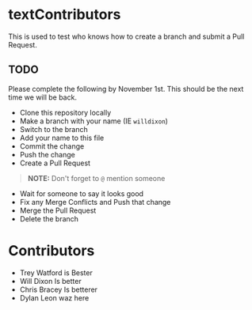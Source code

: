 # textContributors

This is used to test who knows how to create a branch and submit a Pull Request.

## TODO

Please complete the following by November 1st. This should be the next time we will be back.

* Clone this repository locally
* Make a branch with your name (IE `willdixon`)
* Switch to the branch
* Add your name to this file
* Commit the change
* Push the change
* Create a Pull Request

>**NOTE:** Don't forget to `@` mention someone

* Wait for someone to say it looks good
* Fix any Merge Conflicts and Push that change
* Merge the Pull Request
* Delete the branch

# Contributors

* Trey Watford is Bester
* Will Dixon Is better
* Chris Bracey Is betterer
* Dylan Leon waz here
